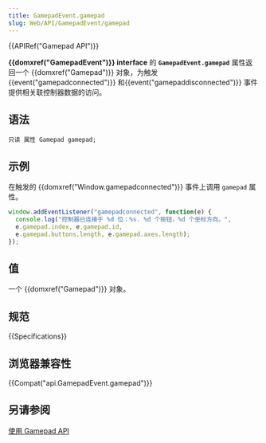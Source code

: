 ```yaml
---
title: GamepadEvent.gamepad
slug: Web/API/GamepadEvent/gamepad
---
```

{{APIRef("Gamepad API")}}

**{{domxref("GamepadEvent")}} interface** 的 **`GamepadEvent.gamepad`** 属性返回一个 {{domxref("Gamepad")}} 对象，为触发 {{event("gamepadconnected")}} 和{{event("gamepaddisconnected")}} 事件提供相关联控制器数据的访问。

## 语法

```plain
只读 属性 Gamepad gamepad;
```

## 示例

在触发的 {{domxref("Window.gamepadconnected")}} 事件上调用 `gamepad` 属性。

```js
window.addEventListener("gamepadconnected", function(e) {
  console.log("控制器已连接于 %d 位：%s. %d 个按钮，%d 个坐标方向。",
  e.gamepad.index, e.gamepad.id,
  e.gamepad.buttons.length, e.gamepad.axes.length);
});
```

## 值

一个 {{domxref("Gamepad")}} 对象。

## 规范

{{Specifications}}

## 浏览器兼容性

{{Compat("api.GamepadEvent.gamepad")}}

## 另请参阅

[使用 Gamepad API](/zh-CN/docs/Web/Guide/API/Gamepad)

